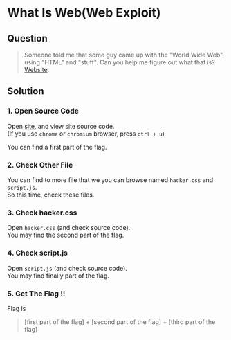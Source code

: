 # What Is Web(Web Exploit)

## Question
  > Someone told me that some guy came up with the "World Wide Web", using "HTML" and "stuff". Can you help me figure out what that is?
  [Website](http://shell2017.picoctf.com:58191/ "What Is Web").
  
## Solution
  ### 1. Open Source Code
  Open [site](http://shell2017.picoctf.com:58191/ "What Is Web"),
  and view site source code.  
  (If you use `chrome` or `chromium` browser, press `ctrl + u`)  
  
  You can find a first part of the flag.
  
  ### 2. Check Other File
  You can find to more file that we you can browse named `hacker.css` and `script.js`.  
  So this time, check these files.
  
  ### 3. Check hacker.css
  Open `hacker.css` (and check source code).  
  You may find the second part of the flag.  
  
  ### 4. Check script.js
  Open `script.js` (and check source code).  
  You may find finally part of the flag.  
  
  ### 5. Get The Flag !!
  Flag is 
  > [first part of the flag] + [second part of the flag] + [third part of the flag]
